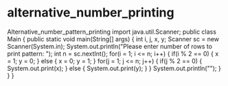 # alternative_number_printing
Alternative_number_pattern_printing
import java.util.Scanner;
public class Main
{
public static void main(String[] args)
{
int i, j, x, y;
Scanner sc = new Scanner(System.in);
System.out.println("Please enter number of rows to print pattern: ");
int n = sc.nextInt();
for(i = 1; i <= n; i++)
{
if(i % 2 == 0)
{
 x = 1;
y = 0;
}
else
{
 x = 0;
 y = 1;
}
for(j = 1; j <= n; j++)
{
 if(j % 2 == 0)
{
System.out.print(x);
}
 else
 {
System.out.print(y);
}
}
System.out.println("");
 }
}
}

